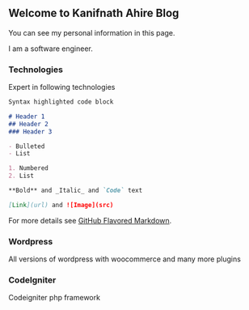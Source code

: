 ## Welcome to Kanifnath Ahire Blog

You can see my personal information in this page.

I am a software engineer.

### Technologies

Expert in following technologies

```markdown
Syntax highlighted code block

# Header 1
## Header 2
### Header 3

- Bulleted
- List

1. Numbered
2. List

**Bold** and _Italic_ and `Code` text

[Link](url) and ![Image](src)
```

For more details see [GitHub Flavored Markdown](https://guides.github.com/features/mastering-markdown/).

### Wordpress

All versions of wordpress with woocommerce and many more plugins 

### CodeIgniter

Codeigniter php framework 
